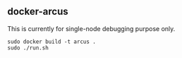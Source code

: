 docker-arcus
------------

This is currently for single-node debugging purpose only.

```
sudo docker build -t arcus .
sudo ./run.sh
```

